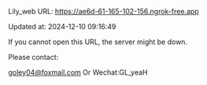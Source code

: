 Lily_web URL: https://ae6d-61-165-102-156.ngrok-free.app

Updated at: 2024-12-10 09:16:49

If you cannot open this URL, the server might be down.

Please contact: 

goley04@foxmail.com Or Wechat:GL_yeaH